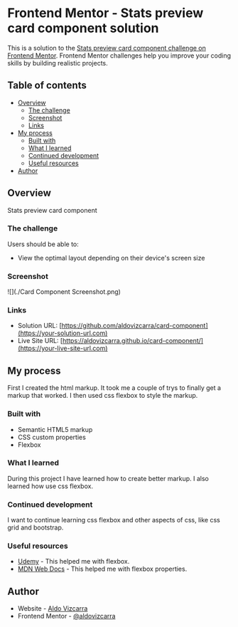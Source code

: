 # Frontend Mentor - Stats preview card component solution

This is a solution to the [Stats preview card component challenge on Frontend Mentor](https://www.frontendmentor.io/challenges/stats-preview-card-component-8JqbgoU62). Frontend Mentor challenges help you improve your coding skills by building realistic projects. 

## Table of contents

- [Overview](#overview)
  - [The challenge](#the-challenge)
  - [Screenshot](#screenshot)
  - [Links](#links)
- [My process](#my-process)
  - [Built with](#built-with)
  - [What I learned](#what-i-learned)
  - [Continued development](#continued-development)
  - [Useful resources](#useful-resources)
- [Author](#author)

## Overview

Stats preview card component

### The challenge

Users should be able to:

- View the optimal layout depending on their device's screen size

### Screenshot

![](./Card Component Screenshot.png)


### Links

- Solution URL: [https://github.com/aldovizcarra/card-component](https://your-solution-url.com)
- Live Site URL: [https://aldovizcarra.github.io/card-component/](https://your-live-site-url.com)

## My process

First I created the html markup. It took me a couple of trys to finally get a markup that worked. I then used css flexbox to style the markup.

### Built with

- Semantic HTML5 markup
- CSS custom properties
- Flexbox

### What I learned

During this project I have learned how to create better markup. I also learned how use css flexbox.


### Continued development

I want to continue learning css flexbox and other aspects of css, like css grid and bootstrap.


### Useful resources

- [Udemy](https://www.udemy.com/) - This helped me with flexbox.
- [MDN Web Docs](https://developer.mozilla.org/en-US/) - This helped me with flexbox properties.

## Author

- Website - [Aldo Vizcarra](https://github.com/aldovizcarra?tab=repositories)
- Frontend Mentor - [@aldovizcarra](https://www.frontendmentor.io/profile/aldovizcarra)
